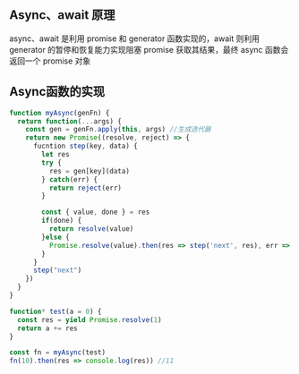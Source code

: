 ## Async、await 原理

async、await 是利用 promise 和 generator 函数实现的，await 则利用 generator 的暂停和恢复能力实现阻塞 promise 获取其结果，最终 async 函数会返回一个 promise 对象

## Async函数的实现

```js
function myAsync(genFn) {
  return function(...args) {
    const gen = genFn.apply(this, args) //生成迭代器
    return new Promise((resolve, reject) => {
      fucntion step(key, data) {
        let res
        try {
          res = gen[key](data)
        } catch(err) {
          return reject(err)
        }

        const { value, done } = res
        if(done) {
          return resolve(value)
        }else {
          Promise.resolve(value).then(res => step('next', res), err => step('throw', err))
        }
      }
      step("next")
    })
  }
}

function* test(a = 0) {
  const res = yield Promise.resolve(1)
  return a += res
}

const fn = myAsync(test)
fn(10).then(res => console.log(res)) //11

```
